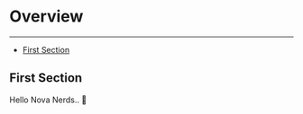 # Overview

---

- [First Section](#section-1)

<a name="section-1"></a>
## First Section

Hello Nova Nerds.. 🦊